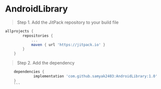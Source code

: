 # AndroidLibrary
> Step 1. Add the JitPack repository to your build file
```gradle
allprojects {
		repositories {
			...
			maven { url 'https://jitpack.io' }
		}
	}
  ```
  
 > Step 2. Add the dependency
```gradle
	dependencies {
	         implementation 'com.github.samyak2403:AndroidLibrary:1.0'
	}
	```
